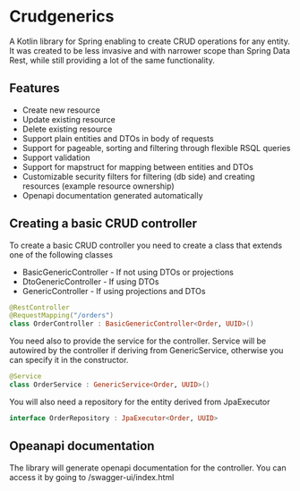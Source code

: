 # Crudgenerics
A Kotlin library for Spring enabling to create CRUD operations for any entity.
It was created to be less invasive and with narrower scope than Spring Data Rest, while still providing a lot of the same functionality.

## Features
- Create new resource
- Update existing resource
- Delete existing resource
- Support plain entities and DTOs in body of requests
- Support for pageable, sorting and filtering through flexible RSQL queries
- Support validation
- Support for mapstruct for mapping between entities and DTOs
- Customizable security filters for filtering (db side) and creating resources (example resource ownership)
- Openapi documentation generated automatically

## Creating a basic CRUD controller
To create a basic CRUD controller you need to create a class that extends one of the following classes
- BasicGenericController - If not using DTOs or projections
- DtoGenericController - If using DTOs
- GenericController - If using projections and DTOs
``` kotlin
@RestController
@RequestMapping("/orders")
class OrderController : BasicGenericController<Order, UUID>()
```

You need also to provide the service for the controller. 
Service will be autowired by the controller if deriving from GenericService<T>, otherwise you can specify it 
in the constructor. 
```kotlin
@Service
class OrderService : GenericService<Order, UUID>()
```

You will also need a repository for the entity derived from JpaExecutor
```kotlin
interface OrderRepository : JpaExecutor<Order, UUID>
```

## Opeanapi documentation
The library will generate openapi documentation for the controller.
You can access it by going to /swagger-ui/index.html